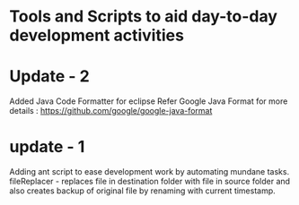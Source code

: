 # Tools and Scripts to aid day-to-day development activities


# Update - 2
Added Java Code Formatter for eclipse
Refer  Google Java Format for more details : https://github.com/google/google-java-format

# update - 1
Adding ant script to ease development work by automating mundane tasks.
fileReplacer - replaces file in destination folder with file in source folder and also creates backup of original file by renaming with current timestamp.

